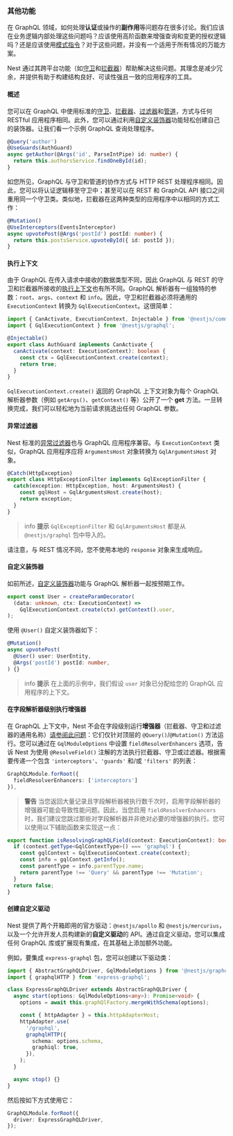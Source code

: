 ### 其他功能

在 GraphQL 领域，如何处理**认证**或操作的**副作用**等问题存在很多讨论。我们应该在业务逻辑内部处理这些问题吗？应该使用高阶函数来增强查询和变更的授权逻辑吗？还是应该使用[模式指令](https://www.apollographql.com/docs/apollo-server/schema/directives/)？对于这些问题，并没有一个适用于所有情况的万能方案。

Nest 通过其跨平台功能（如[守卫](/guards)和[拦截器](/interceptors)）帮助解决这些问题。其理念是减少冗余，并提供有助于构建结构良好、可读性强且一致的应用程序的工具。

#### 概述

您可以在 GraphQL 中使用标准的[守卫](/guards)、[拦截器](/interceptors)、[过滤器](/exception-filters)和[管道](/pipes)，方式与任何 RESTful 应用程序相同。此外，您可以通过利用[自定义装饰器](/custom-decorators)功能轻松创建自己的装饰器。让我们看一个示例 GraphQL 查询处理程序。

```typescript
@Query('author')
@UseGuards(AuthGuard)
async getAuthor(@Args('id', ParseIntPipe) id: number) {
  return this.authorsService.findOneById(id);
}
```

如您所见，GraphQL 与守卫和管道的协作方式与 HTTP REST 处理程序相同。因此，您可以将认证逻辑移至守卫中；甚至可以在 REST 和 GraphQL API 接口之间重用同一个守卫类。类似地，拦截器在这两种类型的应用程序中以相同的方式工作：

```typescript
@Mutation()
@UseInterceptors(EventsInterceptor)
async upvotePost(@Args('postId') postId: number) {
  return this.postsService.upvoteById({ id: postId });
}
```

#### 执行上下文

由于 GraphQL 在传入请求中接收的数据类型不同，因此 GraphQL 与 REST 的守卫和拦截器所接收的[执行上下文](/fundamentals/execution-context)也有所不同。GraphQL 解析器有一组独特的参数：`root`、`args`、`context` 和 `info`。因此，守卫和拦截器必须将通用的 `ExecutionContext` 转换为 `GqlExecutionContext`。这很简单：

```typescript
import { CanActivate, ExecutionContext, Injectable } from '@nestjs/common';
import { GqlExecutionContext } from '@nestjs/graphql';

@Injectable()
export class AuthGuard implements CanActivate {
  canActivate(context: ExecutionContext): boolean {
    const ctx = GqlExecutionContext.create(context);
    return true;
  }
}
```

`GqlExecutionContext.create()` 返回的 GraphQL 上下文对象为每个 GraphQL 解析器参数（例如 `getArgs()`、`getContext()` 等）公开了一个 **get** 方法。一旦转换完成，我们可以轻松地为当前请求挑选出任何 GraphQL 参数。

#### 异常过滤器

Nest 标准的[异常过滤器](/exception-filters)也与 GraphQL 应用程序兼容。与 `ExecutionContext` 类似，GraphQL 应用程序应将 `ArgumentsHost` 对象转换为 `GqlArgumentsHost` 对象。

```typescript
@Catch(HttpException)
export class HttpExceptionFilter implements GqlExceptionFilter {
  catch(exception: HttpException, host: ArgumentsHost) {
    const gqlHost = GqlArgumentsHost.create(host);
    return exception;
  }
}
```

> info **提示** `GqlExceptionFilter` 和 `GqlArgumentsHost` 都是从 `@nestjs/graphql` 包中导入的。

请注意，与 REST 情况不同，您不使用本地的 `response` 对象来生成响应。

#### 自定义装饰器

如前所述，[自定义装饰器](/custom-decorators)功能与 GraphQL 解析器一起按预期工作。

```typescript
export const User = createParamDecorator(
  (data: unknown, ctx: ExecutionContext) =>
    GqlExecutionContext.create(ctx).getContext().user,
);
```

使用 `@User()` 自定义装饰器如下：

```typescript
@Mutation()
async upvotePost(
  @User() user: UserEntity,
  @Args('postId') postId: number,
) {}
```

> info **提示** 在上面的示例中，我们假设 `user` 对象已分配给您的 GraphQL 应用程序的上下文。

#### 在字段解析器级别执行增强器

在 GraphQL 上下文中，Nest 不会在字段级别运行**增强器**（拦截器、守卫和过滤器的通用名称）[请参阅此问题](https://github.com/nestjs/graphql/issues/320#issuecomment-511193229)：它们仅针对顶层的 `@Query()`/`@Mutation()` 方法运行。您可以通过在 `GqlModuleOptions` 中设置 `fieldResolverEnhancers` 选项，告诉 Nest 为使用 `@ResolveField()` 注解的方法执行拦截器、守卫或过滤器。根据需要传递一个包含 `'interceptors'`、`'guards'` 和/或 `'filters'` 的列表：

```typescript
GraphQLModule.forRoot({
  fieldResolverEnhancers: ['interceptors']
}),
```

> **警告** 当您返回大量记录且字段解析器被执行数千次时，启用字段解析器的增强器可能会导致性能问题。因此，当您启用 `fieldResolverEnhancers` 时，我们建议您跳过那些对字段解析器并非绝对必要的增强器的执行。您可以使用以下辅助函数来实现这一点：

```typescript
export function isResolvingGraphQLField(context: ExecutionContext): boolean {
  if (context.getType<GqlContextType>() === 'graphql') {
    const gqlContext = GqlExecutionContext.create(context);
    const info = gqlContext.getInfo();
    const parentType = info.parentType.name;
    return parentType !== 'Query' && parentType !== 'Mutation';
  }
  return false;
}
```

#### 创建自定义驱动

Nest 提供了两个开箱即用的官方驱动：`@nestjs/apollo` 和 `@nestjs/mercurius`，以及一个允许开发人员构建新的**自定义驱动**的 API。通过自定义驱动，您可以集成任何 GraphQL 库或扩展现有集成，在其基础上添加额外功能。

例如，要集成 `express-graphql` 包，您可以创建以下驱动类：

```typescript
import { AbstractGraphQLDriver, GqlModuleOptions } from '@nestjs/graphql';
import { graphqlHTTP } from 'express-graphql';

class ExpressGraphQLDriver extends AbstractGraphQLDriver {
  async start(options: GqlModuleOptions<any>): Promise<void> {
    options = await this.graphQlFactory.mergeWithSchema(options);

    const { httpAdapter } = this.httpAdapterHost;
    httpAdapter.use(
      '/graphql',
      graphqlHTTP({
        schema: options.schema,
        graphiql: true,
      }),
    );
  }

  async stop() {}
}
```

然后按如下方式使用它：

```typescript
GraphQLModule.forRoot({
  driver: ExpressGraphQLDriver,
});
```
